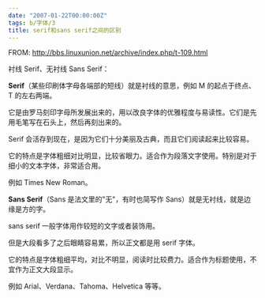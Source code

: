 ```yaml
---
date: "2007-01-22T00:00:00Z"
tags: b/字体/3
title: serif和sans serif之间的区别
---
```


FROM: <http://bbs.linuxunion.net/archive/index.php/t-109.html>

衬线 Serif、无衬线 Sans Serif：

**Serif**（某些印刷体字母各端部的短线）就是衬线的意思，例如 M 的起点于终点、T 的左右两端。

它是由罗马刻印字母所发展出来的，用以改良字体的优雅程度与易读性。它们是先用毛笔写在石头上，然后再刻出来的。

Serif 会活存到现在，是因为它们十分美丽及古典，而且它们阅读起来比较容易。

它的特点是字体粗细对比明显，比较省眼力。适合作为段落文字使用。特别是对于细小的文本字体，非常适合用。

例如 Times New Roman。

**Sans Serif**（Sans 是法文里的"无"，有时也简写作 Sans）就是无衬线，就是边缘是方的字。

sans serif 一般字体用作较短的文字或者装饰用。

但是大段看多了之后眼睛容易累，所以正文都是用 serif 字体。

它的特点是字体粗细平均，对比不明显，阅读时比较费力。适合作为标题使用，不宜作为正文大段显示。

例如 Arial、Verdana、Tahoma、Helvetica 等等。
